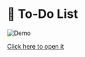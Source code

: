 # 📜 To-Do List

![Demo ](https://imgur.com/vyfxFLs.jpg)

[Click here to open it](https://jovial-lebkuchen-4e8c2d.netlify.app)